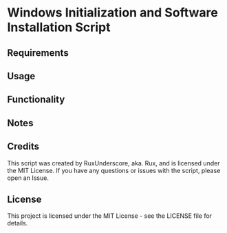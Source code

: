 # Windows Initialization and Software Installation Script

## Requirements

## Usage

## Functionality

## Notes

## Credits

This script was created by RuxUnderscore, aka. Rux, and is licensed under the MIT License. If you have any questions or issues with the script, please open an Issue.

## License

This project is licensed under the MIT License - see the LICENSE file for details.
